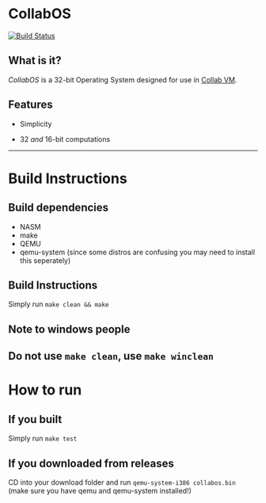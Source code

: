 # CollabOS
[![Build Status](https://travis-ci.com/mainmachineispi/CollabOS.svg?branch=master)](https://travis-ci.com/mainmachineispi/CollabOS)
## What is it?
*CollabOS* is a 32-bit Operating System designed for use in [Collab VM](computernewb.com/collab-vm/).   
## Features

 - Simplicity

 - 32 *and* 16-bit computations
-------------
# Build Instructions
## Build dependencies
- NASM
- make
- QEMU
- qemu-system (since some distros are confusing you may need to install this seperately)
## Build Instructions
Simply run `make clean && make` 
## Note to windows people 
Do not use `make clean`, use `make winclean`
-------------
# How to run
## If you built
Simply run `make test`
## If you downloaded from releases
CD into your download folder and run `qemu-system-i386 collabos.bin` (make sure you have qemu and qemu-system installed!)
